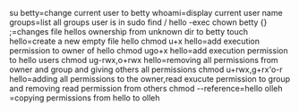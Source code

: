 su betty=change current user to betty
whoami=display current user name
groups=list  all groups user is in
sudo find / hello -exec chown betty {} \;=changes file hellos ownership from unknown dir to betty
touch hello=create a new empty file hello
chmod u+x hello=add execution permission to owner of hello
chmod ugo+x hello=add execution permission to hello users
chmod ug-rwx,o+rwx hello=removing all permissions from owner and group and giving others all permissions
chmod u+rwx,g+rx'o-r hello=adding all permissions to the owner,read exucute permission to group and removing read permission from others
chmod --reference=hello olleh =copying permissions from hello to olleh

